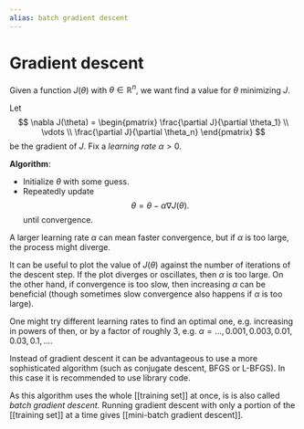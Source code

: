 ```yaml
---
alias: batch gradient descent
---
```

# Gradient descent

Given a function $J(\theta)$ with $\theta \in \mathbb{R}^n$, we want find a value for $\theta$ minimizing $J$.

Let 
$$
	\nabla J(\theta) = 
	\begin{pmatrix}
		\frac{\partial J}{\partial \theta_1} \\
		\vdots \\
		\frac{\partial J}{\partial \theta_n}
	\end{pmatrix}
$$
be the gradient of $J$. Fix a *learning rate* $\alpha >0$.

**Algorithm**:
- Initialize $\theta$ with some guess.
- Repeatedly update	$$\theta = \theta - \alpha \nabla J(\theta).$$	until convergence.

A larger learning rate $\alpha$ can mean faster convergence, but if $\alpha$ is too large, the process might diverge.

It can be useful to plot the value of $J(\theta)$ against the number of iterations of the descent step. If the plot diverges or oscillates, then $\alpha$ is too large. On the other hand, if convergence is too slow, then increasing $\alpha$ can be beneficial (though sometimes slow convergence also happens if $\alpha$ is too large).

One might try different learning rates to find an optimal one, e.g. increasing in powers of then, or by a factor of roughly $3$, e.g. $\alpha = \dots,\, 0.001,\, 0.003,\, 0.01,\, 0.03,\, 0.1,\, \dots$.

Instead of gradient descent it can be advantageous to use a more sophisticated algorithm (such as conjugate descent, BFGS or L-BFGS). In this case it is recommended to use library code.

As this algorithm uses the whole [[training set]] at once, is is also called *batch gradient descent.* Running gradient descent with only a portion of the [[training set]] at a time gives [[mini-batch gradient descent]].

